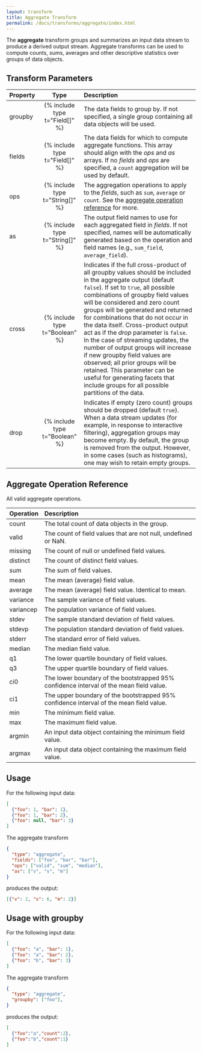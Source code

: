 ```yaml
---
layout: transform
title: Aggregate Transform
permalink: /docs/transforms/aggregate/index.html
---
```


The **aggregate** transform groups and summarizes an input data stream to produce a derived output stream. Aggregate transforms can be used to compute counts, sums, averages and other descriptive statistics over groups of data objects.

## Transform Parameters

| Property            | Type                            | Description   |
| :------------------ | :-----------------------------: | :------------ |
| groupby             | {% include type t="Field[]" %}  | The data fields to group by. If not specified, a single group containing all data objects will be used.|
| fields              | {% include type t="Field[]" %}  | The data fields for which to compute aggregate functions. This array should align with the _ops_ and _as_ arrays. If no _fields_ and _ops_ are specified, a `count` aggregation will be used by default.|
| ops                 | {% include type t="String[]" %} | The aggregation operations to apply to the _fields_, such as `sum`, `average` or `count`. See the [aggregate operation reference](#ops) for more.|
| as                  | {% include type t="String[]" %} | The output field names to use for each aggregated field in _fields_. If not specified, names will be automatically generated based on the operation and field names (e.g., `sum_field`, `average_field`).|
| cross               | {% include type t="Boolean" %}  | Indicates if the full cross-product of all groupby values should be included in the aggregate output (default `false`). If set to `true`, all possible combinations of groupby field values will be considered and zero count groups will be generated and returned for combinations that do not occur in the data itself. Cross-product output act as if the _drop_ parameter is `false`. In the case of streaming updates, the number of output groups will increase if new groupby field values are observed; all prior groups will be retained. This parameter can be useful for generating facets that include groups for all possible partitions of the data.|
| drop                | {% include type t="Boolean" %}  | Indicates if empty (zero count) groups should be dropped (default `true`). When a data stream updates (for example, in response to interactive filtering), aggregation groups may become empty. By default, the group is removed from the output. However, in some cases (such as histograms), one may wish to retain empty groups.|

## <a name="ops"></a> Aggregate Operation Reference

All valid aggregate operations.

| Operation | Description  |
| :-------- | :------------|
| count     | The total count of data objects in the group.|
| valid     | The count of field values that are not null, undefined or NaN.|
| missing   | The count of null or undefined field values.|
| distinct  | The count of distinct field values.|
| sum       | The sum of field values.|
| mean      | The mean (average) field value.|
| average   | The mean (average) field value. Identical to mean.|
| variance  | The sample variance of field values.|
| variancep | The population variance of field values.|
| stdev     | The sample standard deviation of field values.|
| stdevp    | The population standard deviation of field values.|
| stderr    | The standard error of field values.|
| median    | The median field value.|
| q1        | The lower quartile boundary of field values.|
| q3        | The upper quartile boundary of field values.|
| ci0       | The lower boundary of the bootstrapped 95% confidence interval of the mean field value.|
| ci1       | The upper boundary of the bootstrapped 95% confidence interval of the mean field value.|
| min       | The minimum field value.|
| max       | The maximum field value.|
| argmin    | An input data object containing the minimum field value.|
| argmax    | An input data object containing the maximum field value.|

## Usage

For the following input data:

```json
[
  {"foo": 1, "bar": 1},
  {"foo": 1, "bar": 2},
  {"foo": null, "bar": 3}
]
```

The aggregate transform

```json
{
  "type": "aggregate",
  "fields": ["foo", "bar", "bar"],
  "ops": ["valid", "sum", "median"],
  "as": ["v", "s", "m"]
}
```

produces the output:

```json
[{"v": 2, "s": 6, "m": 2}]
```

## Usage with groupby

For the following input data:

```json
[
  {"foo": "a", "bar": 1},
  {"foo": "a", "bar": 2},
  {"foo": "b", "bar": 3}
]
```

The aggregate transform

```json
{
  "type": "aggregate",
  "groupby": ["foo"],
}
```

produces the output:

```json
[
  {"foo":"a","count":2},
  {"foo":"b","count":1}
]
```
